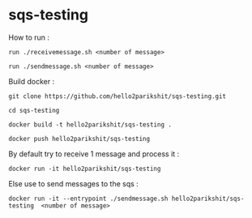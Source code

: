 # sqs-testing

How to run : 
```
run ./receivemessage.sh <number of message>

run ./sendmessage.sh <number of message>
```
Build docker :
```
git clone https://github.com/hello2parikshit/sqs-testing.git

cd sqs-testing

docker build -t hello2parikshit/sqs-testing .      

docker push hello2parikshit/sqs-testing 
```

By default try to receive 1 message and process it : 
```
docker run -it hello2parikshit/sqs-testing 
```
Else use to send messages to the sqs : 
```
docker run -it --entrypoint ./sendmessage.sh hello2parikshit/sqs-testing  <number of message>
```

